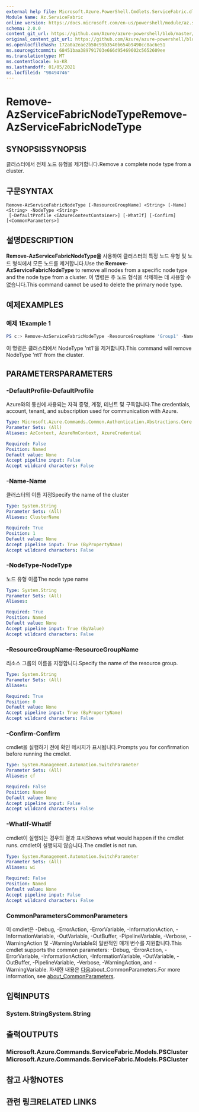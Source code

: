 ```yaml
---
external help file: Microsoft.Azure.PowerShell.Cmdlets.ServiceFabric.dll-Help.xml
Module Name: Az.ServiceFabric
online version: https://docs.microsoft.com/en-us/powershell/module/az.servicefabric/remove-azservicefabricnodetype
schema: 2.0.0
content_git_url: https://github.com/Azure/azure-powershell/blob/master/src/ServiceFabric/ServiceFabric/help/Remove-AzServiceFabricNodeType.md
original_content_git_url: https://github.com/Azure/azure-powershell/blob/master/src/ServiceFabric/ServiceFabric/help/Remove-AzServiceFabricNodeType.md
ms.openlocfilehash: 172a0a2eae2b50c99b3540b654b9490cc8ac6e51
ms.sourcegitcommit: 68451baa389791703e666d95469602c5652609ee
ms.translationtype: MT
ms.contentlocale: ko-KR
ms.lasthandoff: 01/05/2021
ms.locfileid: "98494746"
---
```

# <span data-ttu-id="e7d66-101">Remove-AzServiceFabricNodeType</span><span class="sxs-lookup"><span data-stu-id="e7d66-101">Remove-AzServiceFabricNodeType</span></span>

## <span data-ttu-id="e7d66-102">SYNOPSIS</span><span class="sxs-lookup"><span data-stu-id="e7d66-102">SYNOPSIS</span></span>
<span data-ttu-id="e7d66-103">클러스터에서 전체 노드 유형을 제거합니다.</span><span class="sxs-lookup"><span data-stu-id="e7d66-103">Remove a complete node type from a cluster.</span></span>

## <span data-ttu-id="e7d66-104">구문</span><span class="sxs-lookup"><span data-stu-id="e7d66-104">SYNTAX</span></span>

```
Remove-AzServiceFabricNodeType [-ResourceGroupName] <String> [-Name] <String> -NodeType <String>
 [-DefaultProfile <IAzureContextContainer>] [-WhatIf] [-Confirm] [<CommonParameters>]
```

## <span data-ttu-id="e7d66-105">설명</span><span class="sxs-lookup"><span data-stu-id="e7d66-105">DESCRIPTION</span></span>
<span data-ttu-id="e7d66-106">**Remove-AzServiceFabricNodeType을** 사용하여 클러스터의 특정 노드 유형 및 노드 형식에서 모든 노드를 제거합니다.</span><span class="sxs-lookup"><span data-stu-id="e7d66-106">Use the **Remove-AzServiceFabricNodeType** to remove all nodes from a specific node type and the node type from a cluster.</span></span> <span data-ttu-id="e7d66-107">이 명령은 주 노드 형식을 삭제하는 데 사용할 수 없습니다.</span><span class="sxs-lookup"><span data-stu-id="e7d66-107">This command cannot be used to delete the primary node type.</span></span>

## <span data-ttu-id="e7d66-108">예제</span><span class="sxs-lookup"><span data-stu-id="e7d66-108">EXAMPLES</span></span>

### <span data-ttu-id="e7d66-109">예제 1</span><span class="sxs-lookup"><span data-stu-id="e7d66-109">Example 1</span></span>
```powershell
PS c:> Remove-AzServiceFabricNodeType -ResourceGroupName 'Group1' -Name 'Contoso01SFCluster' -NodeTypeName 'nt1'
```

<span data-ttu-id="e7d66-110">이 명령은 클러스터에서 NodeType 'nt1'을 제거합니다.</span><span class="sxs-lookup"><span data-stu-id="e7d66-110">This command will remove NodeType 'nt1' from the cluster.</span></span>

## <span data-ttu-id="e7d66-111">PARAMETERS</span><span class="sxs-lookup"><span data-stu-id="e7d66-111">PARAMETERS</span></span>

### <span data-ttu-id="e7d66-112">-DefaultProfile</span><span class="sxs-lookup"><span data-stu-id="e7d66-112">-DefaultProfile</span></span>
<span data-ttu-id="e7d66-113">Azure와의 통신에 사용되는 자격 증명, 계정, 테넌트 및 구독입니다.</span><span class="sxs-lookup"><span data-stu-id="e7d66-113">The credentials, account, tenant, and subscription used for communication with Azure.</span></span>

```yaml
Type: Microsoft.Azure.Commands.Common.Authentication.Abstractions.Core.IAzureContextContainer
Parameter Sets: (All)
Aliases: AzContext, AzureRmContext, AzureCredential

Required: False
Position: Named
Default value: None
Accept pipeline input: False
Accept wildcard characters: False
```

### <span data-ttu-id="e7d66-114">-Name</span><span class="sxs-lookup"><span data-stu-id="e7d66-114">-Name</span></span>
<span data-ttu-id="e7d66-115">클러스터의 이름 지정</span><span class="sxs-lookup"><span data-stu-id="e7d66-115">Specify the name of the cluster</span></span>

```yaml
Type: System.String
Parameter Sets: (All)
Aliases: ClusterName

Required: True
Position: 1
Default value: None
Accept pipeline input: True (ByPropertyName)
Accept wildcard characters: False
```

### <span data-ttu-id="e7d66-116">-NodeType</span><span class="sxs-lookup"><span data-stu-id="e7d66-116">-NodeType</span></span>
<span data-ttu-id="e7d66-117">노드 유형 이름</span><span class="sxs-lookup"><span data-stu-id="e7d66-117">The node type name</span></span>

```yaml
Type: System.String
Parameter Sets: (All)
Aliases:

Required: True
Position: Named
Default value: None
Accept pipeline input: True (ByValue)
Accept wildcard characters: False
```

### <span data-ttu-id="e7d66-118">-ResourceGroupName</span><span class="sxs-lookup"><span data-stu-id="e7d66-118">-ResourceGroupName</span></span>
<span data-ttu-id="e7d66-119">리소스 그룹의 이름을 지정합니다.</span><span class="sxs-lookup"><span data-stu-id="e7d66-119">Specify the name of the resource group.</span></span>

```yaml
Type: System.String
Parameter Sets: (All)
Aliases:

Required: True
Position: 0
Default value: None
Accept pipeline input: True (ByPropertyName)
Accept wildcard characters: False
```

### <span data-ttu-id="e7d66-120">-Confirm</span><span class="sxs-lookup"><span data-stu-id="e7d66-120">-Confirm</span></span>
<span data-ttu-id="e7d66-121">cmdlet을 실행하기 전에 확인 메시지가 표시됩니다.</span><span class="sxs-lookup"><span data-stu-id="e7d66-121">Prompts you for confirmation before running the cmdlet.</span></span>

```yaml
Type: System.Management.Automation.SwitchParameter
Parameter Sets: (All)
Aliases: cf

Required: False
Position: Named
Default value: None
Accept pipeline input: False
Accept wildcard characters: False
```

### <span data-ttu-id="e7d66-122">-WhatIf</span><span class="sxs-lookup"><span data-stu-id="e7d66-122">-WhatIf</span></span>
<span data-ttu-id="e7d66-123">cmdlet이 실행되는 경우의 결과 표시</span><span class="sxs-lookup"><span data-stu-id="e7d66-123">Shows what would happen if the cmdlet runs.</span></span>
<span data-ttu-id="e7d66-124">cmdlet이 실행되지 않습니다.</span><span class="sxs-lookup"><span data-stu-id="e7d66-124">The cmdlet is not run.</span></span>

```yaml
Type: System.Management.Automation.SwitchParameter
Parameter Sets: (All)
Aliases: wi

Required: False
Position: Named
Default value: None
Accept pipeline input: False
Accept wildcard characters: False
```

### <span data-ttu-id="e7d66-125">CommonParameters</span><span class="sxs-lookup"><span data-stu-id="e7d66-125">CommonParameters</span></span>
<span data-ttu-id="e7d66-126">이 cmdlet은 -Debug, -ErrorAction, -ErrorVariable, -InformationAction, -InformationVariable, -OutVariable, -OutBuffer, -PipelineVariable, -Verbose, -WarningAction 및 -WarningVariable의 일반적인 매개 변수를 지원합니다.</span><span class="sxs-lookup"><span data-stu-id="e7d66-126">This cmdlet supports the common parameters: -Debug, -ErrorAction, -ErrorVariable, -InformationAction, -InformationVariable, -OutVariable, -OutBuffer, -PipelineVariable, -Verbose, -WarningAction, and -WarningVariable.</span></span> <span data-ttu-id="e7d66-127">자세한 내용은 [다음](http://go.microsoft.com/fwlink/?LinkID=113216)about_CommonParameters.</span><span class="sxs-lookup"><span data-stu-id="e7d66-127">For more information, see [about_CommonParameters](http://go.microsoft.com/fwlink/?LinkID=113216).</span></span>

## <span data-ttu-id="e7d66-128">입력</span><span class="sxs-lookup"><span data-stu-id="e7d66-128">INPUTS</span></span>

### <span data-ttu-id="e7d66-129">System.String</span><span class="sxs-lookup"><span data-stu-id="e7d66-129">System.String</span></span>

## <span data-ttu-id="e7d66-130">출력</span><span class="sxs-lookup"><span data-stu-id="e7d66-130">OUTPUTS</span></span>

### <span data-ttu-id="e7d66-131">Microsoft.Azure.Commands.ServiceFabric.Models.PSCluster</span><span class="sxs-lookup"><span data-stu-id="e7d66-131">Microsoft.Azure.Commands.ServiceFabric.Models.PSCluster</span></span>

## <span data-ttu-id="e7d66-132">참고 사항</span><span class="sxs-lookup"><span data-stu-id="e7d66-132">NOTES</span></span>

## <span data-ttu-id="e7d66-133">관련 링크</span><span class="sxs-lookup"><span data-stu-id="e7d66-133">RELATED LINKS</span></span>

